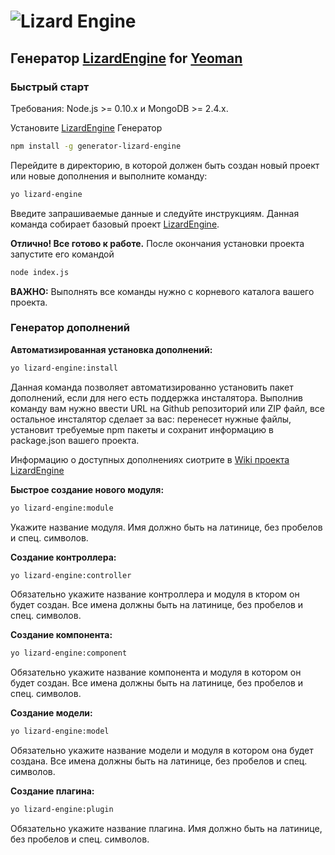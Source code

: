 ![Lizard Engine](http://i.imgur.com/mhamGKF.png)
===================================

## Генератор [LizardEngine](https://github.com/PoluosmakAndrew/lizard-engine) for [Yeoman](http://yeoman.io/)

### Быстрый старт

Требования: Node.js >= 0.10.x и MongoDB >= 2.4.x.

Установите [LizardEngine](https://github.com/PoluosmakAndrew/lizard-engine) Генератор
```bash
npm install -g generator-lizard-engine
```

Перейдите в директорию, в которой должен быть создан новый проект или новые дополнения и выполните команду:

```bash
yo lizard-engine
```

Введите запрашиваемые данные и следуйте инструкциям. Данная команда собирает базовый проект [LizardEngine](https://github.com/PoluosmakAndrew/lizard-engine).

**Отлично! Все готово к работе.** После окончания установки проекта запустите его командой

```bash
node index.js
```

**ВАЖНО:** Выполнять все команды нужно с корневого каталога вашего проекта.

### Генератор дополнений

**Автоматизированная установка дополнений:**

```bash
yo lizard-engine:install
```

Данная команда позволяет автоматизированно установить пакет дополнений, если для него есть поддержка инсталятора.
Выполнив команду вам нужно ввести URL на Github репозиторий или ZIP файл, все остальное инсталятор сделает за вас: перенесет нужные файлы, установит требуемые npm пакеты и сохранит информацию в package.json вашего проекта.

Информацию о доступных дополнениях сиотрите в [Wiki проекта LizardEngine](https://github.com/PoluosmakAndrew/lizard-engine/wiki/%D0%94%D0%BE%D0%BF%D0%BE%D0%BB%D0%BD%D0%B8%D1%82%D0%B5%D0%BB%D1%8C%D0%BD%D1%8B%D0%B5:-%D0%9F%D0%BB%D0%B0%D0%B3%D0%B8%D0%BD%D1%8B,-%D0%9C%D0%BE%D0%B4%D1%83%D0%BB%D0%B8,-%D0%9A%D0%BE%D0%BC%D0%BF%D0%BE%D0%BD%D0%B5%D0%BD%D1%82%D1%8B)

**Быстрое создание нового модуля:**

```bash
yo lizard-engine:module
```

Укажите название модуля. Имя должно быть на латинице, без пробелов и спец. символов.


**Создание контроллера:**

```bash
yo lizard-engine:controller
```

Обязательно укажите название контроллера и модуля в ктором он будет создан. Все имена должны быть на латинице, без пробелов и спец. символов.


**Создание компонента:**

```bash
yo lizard-engine:component
```

Обязательно укажите название компонента и модуля в котором он будет создан. Все имена должны быть на латинице, без пробелов и спец. символов.


**Создание модели:**

```bash
yo lizard-engine:model
```

Обязательно укажите название модели и модуля в котором она будет создана. Все имена должны быть на латинице, без пробелов и спец. символов.


**Создание плагина:**

```bash
yo lizard-engine:plugin
```

Обязательно укажите название плагина. Имя должно быть на латинице, без пробелов и спец. символов.
